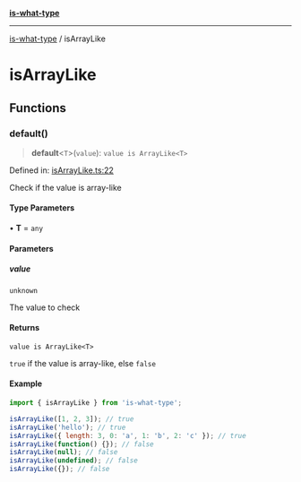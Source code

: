 [**is-what-type**](index.md)

***

[is-what-type](modules.md) / isArrayLike

# isArrayLike

## Functions

### default()

> **default**\<`T`\>(`value`): `value is ArrayLike<T>`

Defined in: [isArrayLike.ts:22](https://github.com/fengxinming/is-what-type/blob/0c5056645ee3ca915d569899c6e6192d9d8dc8a8/src/isArrayLike.ts#L22)

Check if the value is array-like

#### Type Parameters

• **T** = `any`

#### Parameters

##### value

`unknown`

The value to check

#### Returns

`value is ArrayLike<T>`

`true` if the value is array-like, else `false`

#### Example

```js
import { isArrayLike } from 'is-what-type';

isArrayLike([1, 2, 3]); // true
isArrayLike('hello'); // true
isArrayLike({ length: 3, 0: 'a', 1: 'b', 2: 'c' }); // true
isArrayLike(function() {}); // false
isArrayLike(null); // false
isArrayLike(undefined); // false
isArrayLike({}); // false
```
